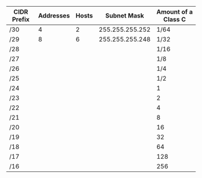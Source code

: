 
| CIDR Prefix | Addresses | Hosts | Subnet Mask     | Amount of a Class C |
| ----------- | --------- | ----- | --------------- | ------------------- |
| /30         | 4         | 2     | 255.255.255.252 | 1/64                |
| /29         | 8         | 6     | 255.255.255.248 | 1/32                |
| /28         |           |       |                 | 1/16                |
| /27         |           |       |                 | 1/8                 |
| /26         |           |       |                 | 1/4                 |
| /25         |           |       |                 | 1/2                 |
| /24         |           |       |                 | 1                   |
| /23         |           |       |                 | 2                   |
| /22         |           |       |                 | 4                   |
| /21         |           |       |                 | 8                   |
| /20         |           |       |                 | 16                  |
| /19         |           |       |                 | 32                  |
| /18         |           |       |                 | 64                  |
| /17         |           |       |                 | 128                 |
| /16         |           |       |                 | 256                 |
